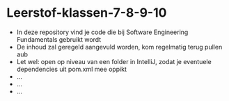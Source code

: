 # Leerstof-klassen-7-8-9-10

* In deze repository vind je code die bij Software Engineering Fundamentals gebruikt wordt
* De inhoud zal geregeld aangevuld worden, kom regelmatig terug pullen aub
* Let wel: open op niveau van een folder in IntelliJ, zodat je eventuele dependencies uit pom.xml mee oppikt
* ...
* ...
* ...
